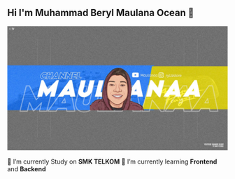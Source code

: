 ## Hi I'm Muhammad Beryl Maulana Ocean 👋

![Muhammad Beryl](img/banner%20yt.jpg)

<!--
**MuhammadBeryl/MuhammadBeryl** is a ✨ _special_ ✨ repository because its `README.md` (this file) appears on your GitHub profile.

Here are some ideas to get you started:

- 🔭 I’m currently working on ...
- 🌱 I’m currently learning ...
- 👯 I’m looking to collaborate on ...
- 🤔 I’m looking for help with ...
- 💬 Ask me about ...
- 📫 How to reach me: ...
- 😄 Pronouns: ...
- ⚡ Fun fact: ...
-->

🔭 I’m currently Study on **SMK TELKOM**
🌱 I’m currently learning **Frontend** and **Backend**

